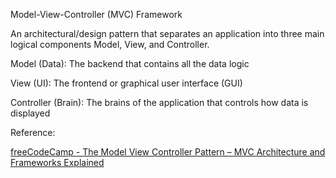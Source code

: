 Model-View-Controller (MVC) Framework

An architectural/design pattern that separates an application into three main logical components Model, View, and Controller.

Model (Data): The backend that contains all the data logic

View (UI): The frontend or graphical user interface (GUI)

Controller (Brain): The brains of the application that controls how data is displayed


Reference:

[freeCodeCamp - The Model View Controller Pattern – MVC Architecture and Frameworks Explained](https://www.freecodecamp.org/news/the-model-view-controller-pattern-mvc-architecture-and-frameworks-explained/)


